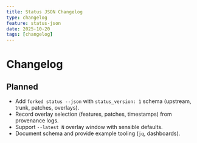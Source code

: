 ```yaml
---
title: Status JSON Changelog
type: changelog
feature: status-json
date: 2025-10-20
tags: [changelog]
---
```


# Changelog

## Planned
- Add `forked status --json` with `status_version: 1` schema (upstream, trunk, patches, overlays).
- Record overlay selection (features, patches, timestamps) from provenance logs.
- Support `--latest N` overlay window with sensible defaults.
- Document schema and provide example tooling (`jq`, dashboards).

